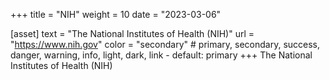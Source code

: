 +++
title = "NIH"
weight = 10
date = "2023-03-06"

[asset]
  text = "The National Institutes of Health (NIH)"
  url = "https://www.nih.gov"
  color = "secondary" # primary, secondary, success, danger, warning, info, light, dark, link - default: primary
+++
The National Institutes of Health (NIH)

